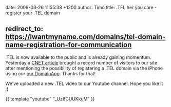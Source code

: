 date: 2009-03-26 11:55:38 +1200
author: Timo
title: .TEL her you care - register your .TEL domain



redirect_to: https://iwantmyname.com/domains/tel-domain-name-registration-for-communication
----

.TEL is now available to the public and is already gaining momentum. Yesterday a [CNET article](http://news.cnet.com/8301-13577_3-10203003-36.html?tag=newsEditorsPicksArea.0) brought a record number of visitors to our site after mentioning the possibility of registering a .TEL domain via the iPhone using our [our DomainApp](https://iwantmyname.com/iphone). Thanks for that!

We've uploaded a new .TEL video to our Youtube channel. Hope you like it ;)

{{ template "youtube" "_Uz6CUUKkuM" }}
